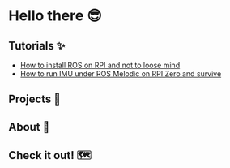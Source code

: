 # Hello there 😎

## Tutorials ✨
- [How to install ROS on RPI and not to loose mind](ros4rpi.md)
- [How to run IMU under ROS Melodic on RPI Zero and survive](imu4rpi.md)

## Projects 🚧

## About 🛀

## Check it out! 🗺️

